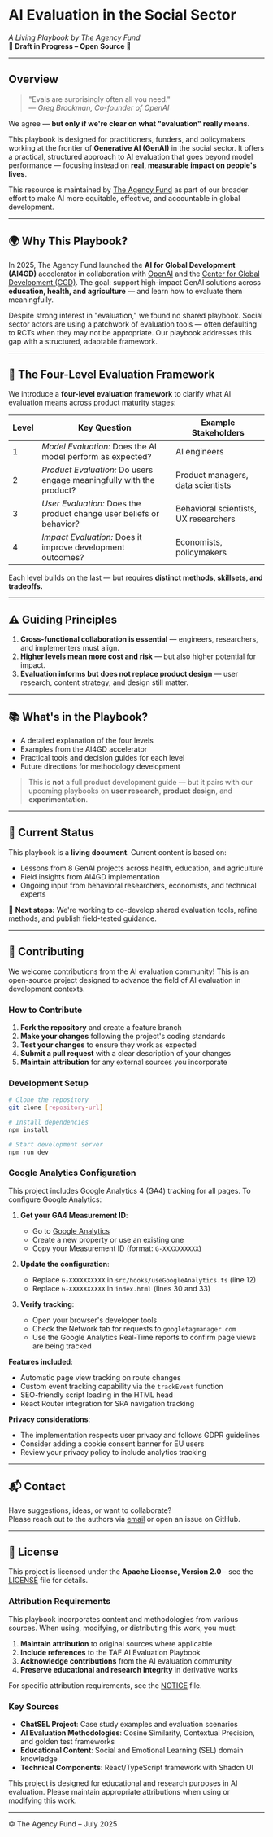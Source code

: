 # AI Evaluation in the Social Sector  
*A Living Playbook by The Agency Fund*  
**🚧 Draft in Progress – Open Source 🚧**

---

## Overview

> "Evals are surprisingly often all you need."  
> — *Greg Brockman, Co-founder of OpenAI*

We agree — **but only if we're clear on what "evaluation" really means.**

This playbook is designed for practitioners, funders, and policymakers working at the frontier of **Generative AI (GenAI)** in the social sector. It offers a practical, structured approach to AI evaluation that goes beyond model performance — focusing instead on **real, measurable impact on people's lives**.

This resource is maintained by [The Agency Fund](https://agencyfund.org) as part of our broader effort to make AI more equitable, effective, and accountable in global development.

---

## 🌍 Why This Playbook?

In 2025, The Agency Fund launched the **AI for Global Development (AI4GD)** accelerator in collaboration with [OpenAI](https://openai.com) and the [Center for Global Development (CGD)](https://cgdev.org). The goal: support high-impact GenAI solutions across **education, health, and agriculture** — and learn how to evaluate them meaningfully.

Despite strong interest in "evaluation," we found no shared playbook. Social sector actors are using a patchwork of evaluation tools — often defaulting to RCTs when they may not be appropriate. Our playbook addresses this gap with a structured, adaptable framework.

---

## 🧭 The Four-Level Evaluation Framework

We introduce a **four-level evaluation framework** to clarify what AI evaluation means across product maturity stages:

| Level | Key Question                                           | Example Stakeholders                   |
|-------|--------------------------------------------------------|----------------------------------------|
| 1     | *Model Evaluation:* Does the AI model perform as expected? | AI engineers                            |
| 2     | *Product Evaluation:* Do users engage meaningfully with the product? | Product managers, data scientists       |
| 3     | *User Evaluation:* Does the product change user beliefs or behavior? | Behavioral scientists, UX researchers   |
| 4     | *Impact Evaluation:* Does it improve development outcomes? | Economists, policymakers                |

Each level builds on the last — but requires **distinct methods, skillsets, and tradeoffs.**

---

## ⚠️ Guiding Principles

1. **Cross-functional collaboration is essential** — engineers, researchers, and implementers must align.
2. **Higher levels mean more cost and risk** — but also higher potential for impact.
3. **Evaluation informs but does not replace product design** — user research, content strategy, and design still matter.

---

## 📚 What's in the Playbook?

- A detailed explanation of the four levels
- Examples from the AI4GD accelerator
- Practical tools and decision guides for each level
- Future directions for methodology development

> This is **not** a full product development guide — but it pairs with our upcoming playbooks on **user research**, **product design**, and **experimentation**.

---

## 🚧 Current Status

This playbook is a **living document**. Current content is based on:
- Lessons from 8 GenAI projects across health, education, and agriculture
- Field insights from AI4GD implementation
- Ongoing input from behavioral researchers, economists, and technical experts

🔄 **Next steps:** We're working to co-develop shared evaluation tools, refine methods, and publish field-tested guidance.

---

## 🤝 Contributing

We welcome contributions from the AI evaluation community! This is an open-source project designed to advance the field of AI evaluation in development contexts.

### How to Contribute

1. **Fork the repository** and create a feature branch
2. **Make your changes** following the project's coding standards
3. **Test your changes** to ensure they work as expected
4. **Submit a pull request** with a clear description of your changes
5. **Maintain attribution** for any external sources you incorporate

### Development Setup

```bash
# Clone the repository
git clone [repository-url]

# Install dependencies
npm install

# Start development server
npm run dev
```

### Google Analytics Configuration

This project includes Google Analytics 4 (GA4) tracking for all pages. To configure Google Analytics:

1. **Get your GA4 Measurement ID**:
   - Go to [Google Analytics](https://analytics.google.com/)
   - Create a new property or use an existing one
   - Copy your Measurement ID (format: `G-XXXXXXXXXX`)

2. **Update the configuration**:
   - Replace `G-XXXXXXXXXX` in `src/hooks/useGoogleAnalytics.ts` (line 12)
   - Replace `G-XXXXXXXXXX` in `index.html` (lines 30 and 33)

3. **Verify tracking**:
   - Open your browser's developer tools
   - Check the Network tab for requests to `googletagmanager.com`
   - Use the Google Analytics Real-Time reports to confirm page views are being tracked

**Features included**:
- Automatic page view tracking on route changes
- Custom event tracking capability via the `trackEvent` function
- SEO-friendly script loading in the HTML head
- React Router integration for SPA navigation tracking

**Privacy considerations**:
- The implementation respects user privacy and follows GDPR guidelines
- Consider adding a cookie consent banner for EU users
- Review your privacy policy to include analytics tracking

---

## 📬 Contact

Have suggestions, ideas, or want to collaborate?  
Please reach out to the authors via [email](https://eval.playbook.org.ai/authors) or open an issue on GitHub.

---

## 📄 License

This project is licensed under the **Apache License, Version 2.0** - see the [LICENSE](LICENSE) file for details.

### Attribution Requirements

This playbook incorporates content and methodologies from various sources. When using, modifying, or distributing this work, you must:

1. **Maintain attribution** to original sources where applicable
2. **Include references** to the TAF AI Evaluation Playbook
3. **Acknowledge contributions** from the AI evaluation community
4. **Preserve educational and research integrity** in derivative works

For specific attribution requirements, see the [NOTICE](NOTICE) file.

### Key Sources

- **ChatSEL Project**: Case study examples and evaluation scenarios
- **AI Evaluation Methodologies**: Cosine Similarity, Contextual Precision, and golden test frameworks
- **Educational Content**: Social and Emotional Learning (SEL) domain knowledge
- **Technical Components**: React/TypeScript framework with Shadcn UI

This project is designed for educational and research purposes in AI evaluation. Please maintain appropriate attributions when using or modifying this work.

---

© The Agency Fund – July 2025
